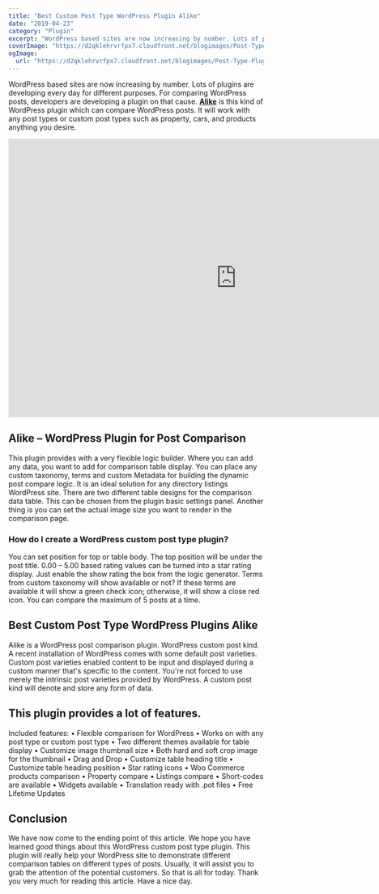 ```yaml
---
title: "Best Custom Post Type WordPress Plugin Alike"
date: "2019-04-23"
category: "Plugin"
excerpt: "WordPress based sites are now increasing by number. Lots of plugins are developing every day for different purposes. For comparing WordPress posts, developers are developing a plugin on that cause. Alike is this kind of WordPress plugin which can compare WordPress posts. It will work with any post types or custom post types such as"
coverImage: "https://d2qklehrvrfpx7.cloudfront.net/blogimages/Post-Type-Plugins.png"
ogImage:
  url: "https://d2qklehrvrfpx7.cloudfront.net/blogimages/Post-Type-Plugins.png"
---
```


WordPress based sites are now increasing by number. Lots of plugins are developing every day for different purposes. For comparing WordPress posts, developers are developing a plugin on that cause. [**Alike**](https://1.envato.market/c/1309180/275988/4415?u=https%3A%2F%2Fcodecanyon.net%2Fitem%2Falike-any-post-comparison-wordpress%2F15538788) is this kind of WordPress plugin which can compare WordPress posts. It will work with any post types or custom post types such as property, cars, and products anything you desire.

<iframe src="https://www.youtube.com/embed/-F8xzamLqA0" width="900" height="550" frameborder="0" allowfullscreen="allowfullscreen"><span data-mce-type="bookmark" style="display: inline-block; width: 0px; overflow: hidden; line-height: 0;" class="mce_SELRES_start">﻿</span></iframe>

## Alike – WordPress Plugin for Post Comparison

This plugin provides with a very flexible logic builder. Where you can add any data, you want to add for comparison table display. You can place any custom taxonomy, terms and custom Metadata for building the dynamic post compare logic. It is an ideal solution for any directory listings WordPress site. There are two different table designs for the comparison data table. This can be chosen from the plugin basic settings panel. Another thing is you can set the actual image size you want to render in the comparison page.

### How do I create a WordPress custom post type plugin?

You can set position for top or table body. The top position will be under the post title. 0.00 – 5.00 based rating values can be turned into a star rating display. Just enable the show rating the box from the logic generator. Terms from custom taxonomy will show available or not? If these terms are available it will show a green check icon; otherwise, it will show a close red icon. You can compare the maximum of 5 posts at a time.

## Best Custom Post Type WordPress Plugins Alike

Alike is a WordPress post comparison plugin. WordPress custom post kind. A recent installation of WordPress comes with some default post varieties. Custom post varieties enabled content to be input and displayed during a custom manner that's specific to the content. You're not forced to use merely the intrinsic post varieties provided by WordPress. A custom post kind will denote and store any form of data.

## This plugin provides a lot of features.

Included features: • Flexible comparison for WordPress • Works on with any post type or custom post type • Two different themes available for table display • Customize image thumbnail size • Both hard and soft crop image for the thumbnail • Drag and Drop • Customize table heading title • Customize table heading position • Star rating icons • Woo Commerce products comparison • Property compare • Listings compare • Short-codes are available • Widgets available • Translation ready with .pot files • Free Lifetime Updates

## Conclusion

We have now come to the ending point of this article. We hope you have learned good things about this WordPress custom post type plugin. This plugin will really help your WordPress site to demonstrate different comparison tables on different types of posts. Usually, it will assist you to grab the attention of the potential customers. So that is all for today. Thank you very much for reading this article. Have a nice day.
